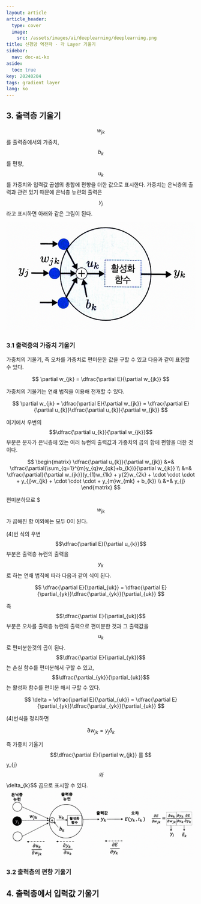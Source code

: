 ```yaml
---
layout: article
article_header:
  type: cover
  image:
    src: /assets/images/ai/deeplearning/deeplearning.png
title: 신경망 역전파 - 각 Layer 기울기
sidebar:
  nav: doc-ai-ko
aside:
  toc: true
key: 20240204
tags: gradient layer
lang: ko
---
```




## 3. 출력층 기울기
$$w_{jk}$$ 를 출력증에서의 가중치, $$b_{k}$$를 편향, $$u_{k}$$를 가중치와 입력값 곱셉의 총합에 편향을 더한 값으로 표시한다.
가중치는 은닉층의 출력과 관련 있기 때문에 은닉층 뉴련의 출력은 $$y_{j}$$ 라고 표시하면 아래와 같은 그림이 된다.

![Image](/assets/images/ai/deeplearning/gradient-image-1.png)

### 3.1 출력층의 가중치 기울기
가중치의 기울기, 즉 오차를 가중치로 편미분한 값을 구할 수 있고 다음과 같이 표현할 수 있다.   

$$
\partial w_{jk} = \dfrac{\partial E}{\partial w_{jk}}
$$

가중치의 기울기는 연쇄 법직을 이용해 전개할 수 있다.   

$$
\partial w_{jk} = \dfrac{\partial E}{\partial w_{jk}} = \dfrac{\partial E}{\partial u_{k}}\dfrac{\partial u_{k}}{\partial w_{jk}}
$$

여기에서 우변의 $$\dfrac{\partial u_{k}}{\partial w_{jk}}$$ 부분은 분자가 은닉층에 있는 여러 뉴런의 출력값과 가중치의 곱의 합에 편향을 더한 것이다.    

$$
\begin{matrix}
\dfrac{\partial u_{k}}{\partial w_{jk}} &=& \dfrac{\partial(\sum_{q=1}^{m}y_{q}w_{qk}+b_{k})}{\partial w_{jk}} \\
&=& \dfrac{\partial}{\partial w_{jk}}(y_{1}w_{1k} + y{2}w_{2k} + \cdot \cdot \cdot + y_{j}w_{jk} + \cdot \cdot \cdot + y_{m}w_{mk} + b_{k}) \\  
&=& y_{j}
\end{matrix}
$$

편미분하므로 $$$w_{jk}$$ 가 곱해진 항 이외에는 모두 0이 된다.

(4)번 식의 우변 $$\dfrac{\partial E}{\partial u_{k}}$$ 부분은 출력층 뉴런의 출력을 $$y_{k}$$ 로 하는 연쇄 법칙에 따라 다음과 같이 식이 된다.

$$
\dfrac{\partial E}{\partial_{uk}} = \dfrac{\partial E}{\partial_{yk}}\dfrac{\partial_{yk}}{\partial_{uk}}
$$

즉 $$\dfrac{\partial E}{\partial_{uk}}$$ 부분은 오차를 출력층 뉴런의 출력으로 편미분한 것과 그 출력값을 $$u_{k}$$ 로 편미분한것의 곱이 된다.   
$$\dfrac{\partial E}{\partial_{yk}}$$는 손실 함수를 편미분해서 구할 수 있고, $$\dfrac{\partial_{yk}}{\partial_{uk}}$$ 는 활성화 함수를 편미분 해서 구할 수 있다.

$$
\delta = \dfrac{\partial E}{\partial_{uk}} = \dfrac{\partial E}{\partial_{yk}}\dfrac{\partial_{yk}}{\partial_{uk}}
$$


(4)번식을 정리하면

$$
\partial w_{jk} = y_{j}\delta_{k}
$$

즉 가중치 기울기 $$\dfrac{\partial E}{\partial w_{jk}} 를 $$y_{j}$$ 와 $$\delta_{k}$$ 곱으로 표시할 수 있다.
![Image](/assets/images/ai/deeplearning/gradient-image-2.png)

### 3.2 출력층의 편향 기울기


## 4. 출력층에서 입력값 기울기